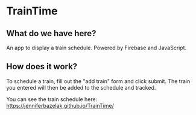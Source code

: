 # TrainTime

## What do we have here?
An app to display a train schedule. Powered by Firebase and JavaScript.


## How does it work?
To schedule a train, fill out the "add train" form and click submit. The train you entered will then be added to the schedule and tracked.

You can see the train schedule here: https://jenniferbazelak.github.io/TrainTime/
